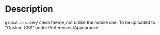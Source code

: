 # Description

`global.css`: very clean theme, not unlike the mobile one. To be uploaded to "Custom CSS" under Preferences/Appearance.
